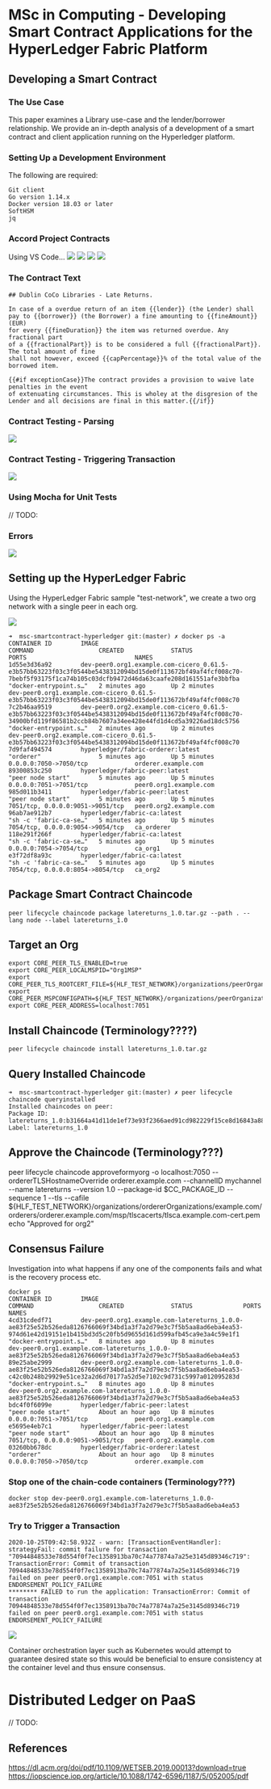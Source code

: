 # MSc in Computing - Developing Smart Contract Applications for the HyperLedger Fabric Platform

## Developing a Smart Contract

### The Use Case
This paper examines a Library use-case and the lender/borrower relationship. We provide an in-depth analysis of a development of a smart contract and client application running on the Hyperledger platform. 

### Setting Up a Development Environment

The following are required:

```
Git client
Go version 1.14.x
Docker version 18.03 or later
SoftHSM
jq
```

### Accord Project Contracts

Using VS Code...
![](doc/images/vscode-contract-wiz1.png)
![](doc/images/vscode-contract-wiz2.png)
![](doc/images/vscode-contract-wiz3.png)
![](doc/images/vscode-contract-wiz4.png)


### The Contract Text

```
## Dublin CoCo Libraries - Late Returns.

In case of a overdue return of an item {{lender}} (the Lender) shall 
pay to {{borrower}} (the Borrower) a fine amounting to {{fineAmount}} (EUR)
for every {{fineDuration}} the item was returned overdue. Any fractional part
of a {{fractionalPart}} is to be considered a full {{fractionalPart}}. The total amount of fine 
shall not however, exceed {{capPercentage}}% of the total value of the borrowed item.

{{#if exceptionCase}}The contract provides a provision to waive late penalties in the event
of extenuating circumstances. This is wholey at the disgresion of the
Lender and all decisions are final in this matter.{{/if}}
```
### Contract Testing - Parsing 
![](doc/images/testing_cicero_contract_parse1.png)

### Contract Testing - Triggering Transaction
![](doc/images/testing_cicero_contract_parse1.png)

### Using Mocha for Unit Tests
// TODO:

### Errors
![](doc/images/testing_cicero_error1.png)

## Setting up the HyperLedger Fabric
Using the HyperLedger Fabric sample "test-network", we create a two org network with a single peer in each org.

![](doc/images/hlf_network1.png)

```
➜  msc-smartcontract-hyperledger git:(master) ✗ docker ps -a
CONTAINER ID        IMAGE                                                                                                                                                                        COMMAND                  CREATED             STATUS                    PORTS                              NAMES
1d55e3d36a92        dev-peer0.org1.example.com-cicero_0.61.5-e3b57bb63223f03c3f0544be5438312094bd15de0f113672bf49af4fcf008c70-7bebf5f93175f1ca74b105c03dcfb9472d46da63caafe208d161551afe3bbfba   "docker-entrypoint.s…"   2 minutes ago       Up 2 minutes                                                 dev-peer0.org1.example.com-cicero_0.61.5-e3b57bb63223f03c3f0544be5438312094bd15de0f113672bf49af4fcf008c70
7c2b46aa9519        dev-peer0.org2.example.com-cicero_0.61.5-e3b57bb63223f03c3f0544be5438312094bd15de0f113672bf49af4fcf008c70-34900bfd119f86581b2ccb84b7607a34ee428e44fd1d4cd5a39226ad18dc5756   "docker-entrypoint.s…"   2 minutes ago       Up 2 minutes                                                 dev-peer0.org2.example.com-cicero_0.61.5-e3b57bb63223f03c3f0544be5438312094bd15de0f113672bf49af4fcf008c70
7d9faf494574        hyperledger/fabric-orderer:latest                                                                                                                                            "orderer"                5 minutes ago       Up 5 minutes              0.0.0.0:7050->7050/tcp             orderer.example.com
89300853c250        hyperledger/fabric-peer:latest                                                                                                                                               "peer node start"        5 minutes ago       Up 5 minutes              0.0.0.0:7051->7051/tcp             peer0.org1.example.com
985d011b3411        hyperledger/fabric-peer:latest                                                                                                                                               "peer node start"        5 minutes ago       Up 5 minutes              7051/tcp, 0.0.0.0:9051->9051/tcp   peer0.org2.example.com
96ab7ae912b7        hyperledger/fabric-ca:latest                                                                                                                                                 "sh -c 'fabric-ca-se…"   5 minutes ago       Up 5 minutes              7054/tcp, 0.0.0.0:9054->9054/tcp   ca_orderer
118e291f266f        hyperledger/fabric-ca:latest                                                                                                                                                 "sh -c 'fabric-ca-se…"   5 minutes ago       Up 5 minutes              0.0.0.0:7054->7054/tcp             ca_org1
e3f72df8a93c        hyperledger/fabric-ca:latest                                                                                                                                                 "sh -c 'fabric-ca-se…"   5 minutes ago       Up 5 minutes              7054/tcp, 0.0.0.0:8054->8054/tcp   ca_org2
```

## Package Smart Contract Chaincode
`peer lifecycle chaincode package latereturns_1.0.tar.gz --path . --lang node --label latereturns_1.0`

## Target an Org
```
export CORE_PEER_TLS_ENABLED=true
export CORE_PEER_LOCALMSPID="Org1MSP"
export CORE_PEER_TLS_ROOTCERT_FILE=${HLF_TEST_NETWORK}/organizations/peerOrganizations/org1.example.com/peers/peer0.org1.example.com/tls/ca.crt
export CORE_PEER_MSPCONFIGPATH=${HLF_TEST_NETWORK}/organizations/peerOrganizations/org1.example.com/users/Admin@org1.example.com/msp
export CORE_PEER_ADDRESS=localhost:7051
```

## Install Chaincode (Terminology????)
`peer lifecycle chaincode install latereturns_1.0.tar.gz`

## Query Installed Chaincode
```
➜  msc-smartcontract-hyperledger git:(master) ✗ peer lifecycle chaincode queryinstalled
Installed chaincodes on peer:
Package ID: latereturns_1.0:b31664a41d11de1ef73e93f2366aed91cd982229f15ce8d16843a88e3236e221, Label: latereturns_1.0
```

## Approve the Chaincode (Terminology???)
peer lifecycle chaincode approveformyorg -o localhost:7050 --ordererTLSHostnameOverride orderer.example.com --channelID mychannel --name latereturns --version 1.0 --package-id $CC_PACKAGE_ID --sequence 1 --tls --cafile ${HLF_TEST_NETWORK}/organizations/ordererOrganizations/example.com/orderers/orderer.example.com/msp/tlscacerts/tlsca.example.com-cert.pem
echo "Approved for org2"


## Consensus Failure
Investigation into what happens if any one of the components fails and what is the recovery process etc.


```
docker ps
CONTAINER ID        IMAGE                                                                                                                                                                            COMMAND                  CREATED             STATUS              PORTS                              NAMES
4cd31cdedf71        dev-peer0.org1.example.com-latereturns_1.0.0-ae83f25e52b526eda8126766069f34bd1a3f7a2d79e3c7f5b5aa8ad6eba4ea53-974d61e42d19151e1b415bd3d5c20fb5d9655d161d599afb45ca9e3a4c59e1f1   "docker-entrypoint.s…"   8 minutes ago       Up 8 minutes                                           dev-peer0.org1.example.com-latereturns_1.0.0-ae83f25e52b526eda8126766069f34bd1a3f7a2d79e3c7f5b5aa8ad6eba4ea53
89e25abe2999        dev-peer0.org2.example.com-latereturns_1.0.0-ae83f25e52b526eda8126766069f34bd1a3f7a2d79e3c7f5b5aa8ad6eba4ea53-c42c0b248b29929e51ce32a2d6d70177a52d5e7102c9d731c5997a012095283d   "docker-entrypoint.s…"   8 minutes ago       Up 8 minutes                                           dev-peer0.org2.example.com-latereturns_1.0.0-ae83f25e52b526eda8126766069f34bd1a3f7a2d79e3c7f5b5aa8ad6eba4ea53
bdc4f0f6099e        hyperledger/fabric-peer:latest                                                                                                                                                   "peer node start"        About an hour ago   Up 8 minutes        0.0.0.0:7051->7051/tcp             peer0.org1.example.com
e5695e4eb7c1        hyperledger/fabric-peer:latest                                                                                                                                                   "peer node start"        About an hour ago   Up 8 minutes        7051/tcp, 0.0.0.0:9051->9051/tcp   peer0.org2.example.com
03260bb678dc        hyperledger/fabric-orderer:latest                                                                                                                                                "orderer"                About an hour ago   Up 8 minutes        0.0.0.0:7050->7050/tcp             orderer.example.com
```

### Stop one of the chain-code containers (Terminology???)
`docker stop dev-peer0.org1.example.com-latereturns_1.0.0-ae83f25e52b526eda8126766069f34bd1a3f7a2d79e3c7f5b5aa8ad6eba4ea53`

### Try to Trigger a Transaction

```
2020-10-25T09:42:58.932Z - warn: [TransactionEventHandler]: strategyFail: commit failure for transaction "70944848533e78d554f0f7ec1358913ba70c74a77874a7a25e3145d89346c719": TransactionError: Commit of transaction 70944848533e78d554f0f7ec1358913ba70c74a77874a7a25e3145d89346c719 failed on peer peer0.org1.example.com:7051 with status ENDORSEMENT_POLICY_FAILURE
******** FAILED to run the application: TransactionError: Commit of transaction 70944848533e78d554f0f7ec1358913ba70c74a77874a7a25e3145d89346c719 failed on peer peer0.org1.example.com:7051 with status ENDORSEMENT_POLICY_FAILURE
```
![](doc/images/consensus_error1.png)

Container orchestration layer such as Kubernetes would attempt to guarantee desired state so this would be beneficial to ensure consistency at the container level and thus ensure consensus.

# Distributed Ledger on PaaS
// TODO:

## References
https://dl.acm.org/doi/pdf/10.1109/WETSEB.2019.00013?download=true
https://iopscience.iop.org/article/10.1088/1742-6596/1187/5/052005/pdf